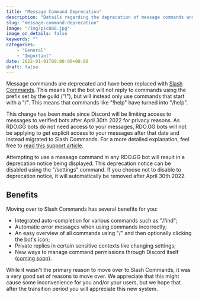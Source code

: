 ```yaml
---
title: "Message Command Deprecation"
description: "Details regarding the deprecation of message commands and the introduction of Slash Commands."
slug: "message-command-deprecation"
image: "/img/pic088.jpg"
image_on_details: false
keywords: ""
categories: 
    - "General"
    - "Important"
date: 2022-01-01T00:00:00+00:00
draft: false
---
```


Message commands are deprecated and have been replaced with [Slash Commands](https://support.discord.com/hc/en-us/articles/1500000368501). This means that the bot will not reply to commands using the prefix set by the guild ("!"), but will instead only use commands that start with a "/". This means that commands like "!help" have turned into "/help".

This change has been made since Discord will be limiting access to messages to verified bots after April 30th 2022 for privacy reasons. As RDO.GG bots do not need access to your messages, RDO.GG bots will not be applying to get explicit access to your messages after that date and instead migrated to Slash Commands. For a more detailed explanation, feel free to [read this support article](https://support-dev.discord.com/hc/en-us/articles/4404772028055).

Attempting to use a message command in any RDO.GG bot will result in a deprecation notice being displayed. This deprecation notice can be disabled using the "/settings" command. If you choose not to disable to deprecation notice, it will automatically be removed after April 30th 2022.

## Benefits
Moving over to Slash Commands has several benefits for you:

- Integrated auto-completion for various commands such as "/find";
- Automatic error messages when using commands incorrectly;
- An easy overview of all commands using "/" and then optionally clicking the bot's icon;
- Private replies in certain sensitive contexts like changing settings;
- New ways to manage command permissions through Discord itself ([coming soon](https://msciotti.notion.site/msciotti/Command-Permissions-V2-4d113cb49090409f998f3bd80a06c3bd)).

While it wasn't the primary reason to move over to Slash Commands, it was a very good set of reasons to move over. We appreciate that this might cause some inconvenience for you and/or your users, but we hope that after the transition period you will appreciate this new system.